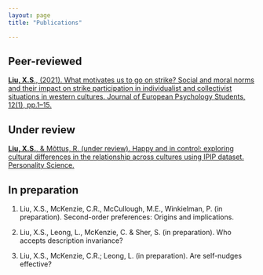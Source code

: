 ```yaml
---
layout: page
title: "Publications"

---
```


## Peer-reviewed
[**Liu, X.S**., (2021). What motivates us to go on strike? Social and moral norms and their impact on strike participation in individualist and collectivist situations in western cultures. Journal of European Psychology Students, 12(1), pp.1–15.](http://doi.org/10.5334/jeps.507)

## Under review
[**Liu, X.S.**, & Mõttus, R. (under review). Happy and in control: exploring cultural differences in the relationship across cultures using IPIP dataset. Personality Science. ](https://psyarxiv.com/c7wsd/)

## In preparation
1.	Liu, X.S., McKenzie, C.R., McCullough, M.E., Winkielman, P. (in preparation). Second-order preferences: Origins and implications. 

2.	Liu, X.S., Leong, L., McKenzie, C. & Sher, S. (in preparation). Who accepts description invariance?	

3.	Liu, X.S., McKenzie, C.R.; Leong, L. (in preparation). Are self-nudges effective?
